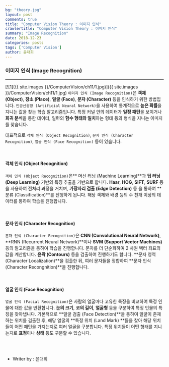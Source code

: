 ```yaml
---
bg: "theory.jpg"
layout: post
comments: true
title: "Computer Vision Theory : 이미지 인식"
crawlertitle: "Computer Vision Theory : 이미지 인식"
summary: "Image Recognition"
date: 2018-12-23
categories: posts
tags: ['Computer Vision']
author: 윤대희
---
```


### 이미지 인식 (Image Recognition) ###
----------
[![1]({{ site.images }}/ComputerVision/ch11/1.jpg)]({{ site.images }}/ComputerVision/ch11/1.jpg)
`이미지 인식 (Image Recognition)`은 **객체 (Object)**, **장소 (Place)**, **얼굴 (Face)**, **문자 (Character)** 등을 인식하기 위한 방법입니다. `인공신경망 (Artificial Neural Network)`을 사용하여 통계적으로 **높은 확률**을 지니는 값을 찾는 학습 알고리즘입니다. 특정 커널 안의 데이터가 **일정 패턴**을 보이거나 **회귀 분석**을 통한 데이터, 일련의 **함수 형태와 일치**하는 형태 등의 형식을 지니는 이미지를 찾습니다.

대표적으로 `객체 인식 (Object Recognition)`, `문자 인식 (Character Recognition)`, `얼굴 인식 (Face Recognition)` 등이 있습니다.

<br>

#### 객체 인식 (Object Recognition) ####

`객체 인식 (Object Recognition)`은** 머신 러닝 (Machine Learning)**과 **딥 러닝(Deep Learning)** 기반의 특징 추출을 기반으로 합니다. **Haar**, **HOG**, **SIFT**, **SURF** 등을 사용하여 전처리 과정을 거치며, **가장자리 검출 (Edge Detection)** 등 을 통하여 **분류 (Classification)**를 진행하게 됩니다. 해당 객체와 배경 등의 수 천개 이상의 데이터를 통하여 학습을 진행합니다.

<br>

#### 문자 인식 (Character Recognition) ####

`문자 인식 (Character Recognition)`은 **CNN (Convolutional Neural Network)**, **RNN (Recurrent Neural Network)**이나 **SVM (Support Vector Machines)** 등의 알고리즘을 통하여 학습을 진행합니다. 문자를 더 단순화하여 2 차원 벡터 좌표의 값을 계산합니다. **윤곽 (Contours)** 등을 검출하여 진행하기도 합니다. **문자 영역 (Character Localization)**을 검출한 뒤, 여러 문자들을 정합하여 **문자 인식 (Character Recongnition)**을 진행합니다.

<br>

#### 얼굴 인식 (Face Recognition) ####

`얼굴 인식 (Facial Recognition)`은 사람의 얼굴마다 고유한 특징을 비교하여 특정 인물에 대한 값을 반환합니다. **눈의 크기**, **코의 길이**, **얼굴형** 등을 구분하여 특정 인물의 특징을 찾아냅니다. 기본적으로 **얼굴 검출 (Face Detection)**을 통하여 얼굴이 존재하는 위치를 검출한 후, 해당 얼굴의 **특정 위치 (Land Mark)
**들을 찾아 해당 위치들이 어떤 패턴을 가지는지로 여러 얼굴을 구분합니다. 특정 위치들이 어떤 형태를 지니는지로 **표정**이나 **상태** 등도 구분할 수 있습니다. 

<br>
<br>

* Writer by : 윤대희

<br>



